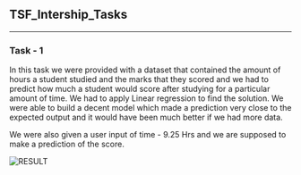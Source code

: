 ## TSF_Intership_Tasks

---

### Task - 1

In this task we were provided with a dataset that contained the amount of hours a student studied and the marks that they scored and we had to predict how much a student would score after studying for a particular amount of time. We had to apply Linear regression to find the solution.
We were able to build a decent model which made a prediction very close to the expected output and it would have been much better if we had more data.

We were also given a user input of time - 9.25 Hrs and we are supposed to make a prediction of the score.


![RESULT](https://user-images.githubusercontent.com/52780573/103445553-c0030f80-4c9b-11eb-9c4c-0f898bf8b753.png)
